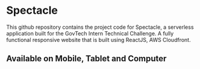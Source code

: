 # Spectacle

This github repository contains the project code for Spectacle, a serverless application built for the GovTech Intern Technical Challenge. A fully functional responsive website that is built using ReactJS, AWS Cloudfront.

## Available on Mobile, Tablet and Computer